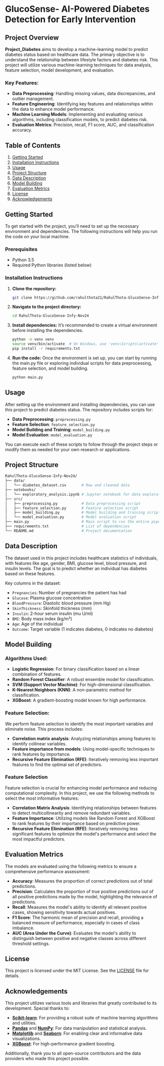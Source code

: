 # GlucoSense- AI-Powered Diabetes Detection for Early Intervention

## Project Overview

**Project_Diabetes** aims to develop a machine-learning model to predict diabetes status based on healthcare data. The primary objective is to understand the relationship between lifestyle factors and diabetes risk. This project will utilize various machine-learning techniques for data analysis, feature selection, model development, and evaluation.

### Key Features:
- **Data Preprocessing**: Handling missing values, data discrepancies, and outlier management.
- **Feature Engineering**: Identifying key features and relationships within the data to enhance model performance.
- **Machine Learning Models**: Implementing and evaluating various algorithms, including classification models, to predict diabetes risk.
- **Evaluation Metrics**: Precision, recall, F1 score, AUC, and classification accuracy.

## Table of Contents

1. [Getting Started](#getting-started)
2. [Installation Instructions](#installation-instructions)
3. [Usage](#usage)
4. [Project Structure](#project-structure)
5. [Data Description](#data-description)
6. [Model Building](#model-building)
7. [Evaluation Metrics](#evaluation-metrics)
8. [License](#license)
9. [Acknowledgements](#acknowledgements)

## Getting Started

To get started with the project, you’ll need to set up the necessary environment and dependencies. The following instructions will help you run the code on your local machine.

### Prerequisites
- Python 3.5
- Required Python libraries (listed below)

### Installation Instructions

1. **Clone the repository:**

   ```bash
   git clone https://github.com/rahulthota21/RahulThota-GlucoSense-Infy-Nov24.git

2. **Navigate to the project directory:**
   ```bash
   cd RahulThota-GlucoSense-Infy-Nov24
3. **Install dependencies:**
   It’s recommended to create a virtual environment before installing the dependencies.
   ```bash
   python -m venv venv
   source venv/bin/activate  # On Windows, use 'venv\Scripts\activate'
   pip install -r requirements.txt

3. **Run the code:**
   Once the environment is set up, you can start by running the main.py file or exploring individual scripts for data preprocessing, feature selection, and model building.
   ```bash
   python main.py


## Usage

After setting up the environment and installing dependencies, you can use this project to predict diabetes status. The repository includes scripts for:

- **Data Preprocessing**: `preprocessing.py`
- **Feature Selection**: `feature_selection.py`
- **Model Building and Training**: `model_building.py`
- **Model Evaluation**: `model_evaluation.py`

You can execute each of these scripts to follow through the project steps or modify them as needed for your own research or applications.

## Project Structure

  ```bash
  RahulThota-GlucoSense-Infy-Nov24/
├── data/
│   └── diabetes_dataset.csv       # Raw and cleaned data
├── notebooks/
│   └── exploratory_analysis.ipynb # Jupyter notebook for data exploration and analysis
├── src/
│   ├── preprocessing.py           # Data preprocessing script
│   ├── feature_selection.py       # Feature selection script
│   ├── model_building.py          # Model building and training script
│   └── model_evaluation.py        # Model evaluation script
├── main.py                        # Main script to run the entire pipeline
├── requirements.txt               # List of dependencies
└── README.md                      # Project documentation
```

## Data Description

The dataset used in this project includes healthcare statistics of individuals, with features like age, gender, BMI, glucose level, blood pressure, and insulin levels. The goal is to predict whether an individual has diabetes based on these features.

Key columns in the dataset:
- `Pregnancies`: Number of pregnancies the patient has had
- `Glucose`: Plasma glucose concentration
- `BloodPressure`: Diastolic blood pressure (mm Hg)
- `SkinThickness`: Skinfold thickness (mm)
- `Insulin`: 2-hour serum insulin (mu U/ml)
- `BMI`: Body mass index (kg/m²)
- `Age`: Age of the individual
- `Outcome`: Target variable (1 indicates diabetes, 0 indicates no diabetes)

## Model Building

### Algorithms Used:

- **Logistic Regression**: For binary classification based on a linear combination of features.
- **Random Forest Classifier**: A robust ensemble model for classification.
- **SVM (Support Vector Machine)**: For high-dimensional classification.
- **K-Nearest Neighbors (KNN)**: A non-parametric method for classification.
- **XGBoost**: A gradient-boosting model known for high performance.

### Feature Selection:

We perform feature selection to identify the most important variables and eliminate noise. This process includes:
- **Correlation matrix analysis**: Analyzing relationships among features to identify collinear variables.
- **Feature importance from models**: Using model-specific techniques to rank features by importance.
- **Recursive Feature Elimination (RFE)**: Iteratively removing less important features to find the optimal set of predictors.

### Feature Selection

Feature selection is crucial for enhancing model performance and reducing computational complexity. In this project, we use the following methods to select the most informative features:

- **Correlation Matrix Analysis**: Identifying relationships between features to detect multicollinearity and remove redundant variables.
- **Feature Importance**: Utilizing models like Random Forest and XGBoost to rank features by their importance based on predictive power.
- **Recursive Feature Elimination (RFE)**: Iteratively removing less significant features to optimize the model's performance and select the most impactful predictors.

## Evaluation Metrics

The models are evaluated using the following metrics to ensure a comprehensive performance assessment:

- **Accuracy**: Measures the proportion of correct predictions out of total predictions.
- **Precision**: Calculates the proportion of true positive predictions out of all positive predictions made by the model, highlighting the relevance of predictions.
- **Recall**: Measures the model's ability to identify all relevant positive cases, showing sensitivity towards actual positives.
- **F1 Score**: The harmonic mean of precision and recall, providing a balanced measure of performance, especially in cases of class imbalance.
- **AUC (Area Under the Curve)**: Evaluates the model's ability to distinguish between positive and negative classes across different threshold settings.

## License

This project is licensed under the MIT License. See the [LICENSE](LICENSE) file for details.


## Acknowledgements

This project utilizes various tools and libraries that greatly contributed to its development. Special thanks to:

- **[Scikit-learn](https://scikit-learn.org/)**: For providing a robust suite of machine learning algorithms and utilities.
- **[Pandas](https://pandas.pydata.org/)** and **[NumPy](https://numpy.org/)**: For data manipulation and statistical analysis.
- **[Matplotlib](https://matplotlib.org/)** and **[Seaborn](https://seaborn.pydata.org/)**: For enabling clear and informative data visualizations.
- **[XGBoost](https://xgboost.readthedocs.io/en/latest/)**: For high-performance gradient boosting.
  
Additionally, thank you to all open-source contributors and the data providers who made this project possible.
